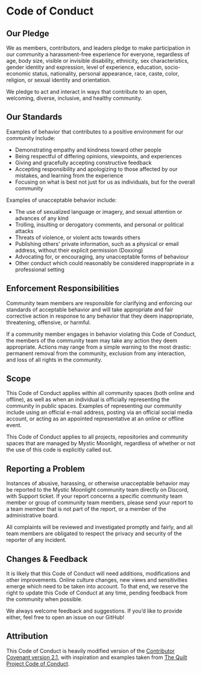 # Code of Conduct

## Our Pledge

We as members, contributors, and leaders pledge to make participation in our
community a harassment-free experience for everyone, regardless of age, body
size, visible or invisible disability, ethnicity, sex characteristics, gender
identity and expression, level of experience, education, socio-economic status,
nationality, personal appearance, race, caste, color, religion, or sexual identity
and orientation.

We pledge to act and interact in ways that contribute to an open, welcoming,
diverse, inclusive, and healthy community.

## Our Standards

Examples of behavior that contributes to a positive environment for our
community include:

* Demonstrating empathy and kindness toward other people
* Being respectful of differing opinions, viewpoints, and experiences
* Giving and gracefully accepting constructive feedback
* Accepting responsibility and apologizing to those affected by our mistakes,
  and learning from the experience
* Focusing on what is best not just for us as individuals, but for the
  overall community

Examples of unacceptable behavior include:

* The use of sexualized language or imagery, and sexual attention or
  advances of any kind
* Trolling, insulting or derogatory comments, and personal or political attacks
* Threats of violence, or violent acts towards others
* Publishing others' private information, such as a physical or email
  address, without their explicit permission (Doxxing)
* Advocating for, or encouraging, any unacceptable forms of behaviour
* Other conduct which could reasonably be considered inappropriate in a
  professional setting

## Enforcement Responsibilities

Community team members are responsible for clarifying and enforcing our standards of acceptable behavior and will take appropriate and fair corrective action in response to any behavior that they deem inappropriate, threatening, offensive, or harmful.

If a community member engages in behavior violating this Code of Conduct, the members of the community team may take any action they deem appropriate. Actions may range from a simple warning to the most drastic: permanent removal from the community, exclusion from any interaction, and loss of all rights in the community.

## Scope

This Code of Conduct applies within all community spaces (both online and offline), as well as when an individual is officially representing the community in public spaces. Examples of representing our community include using an official e-mail address, posting via an official social media account, or acting as an appointed representative at an online or offline event.

This Code of Conduct applies to all projects, repositories and community spaces that are managed by Mystic Moonlight, regardless of whether or not the use of this code is explicitly called out.

## Reporting a Problem

Instances of abusive, harassing, or otherwise unacceptable behavior may be reported to the Mystic Moonlight community team directly on Discord, with Support ticket. If your report concerns a specific community team member or group of community team members, please send your report to a team member that is not part of the report, or a member of the administrative board.

All complaints will be reviewed and investigated promptly and fairly, and all team members are obligated to respect the privacy and security of the reporter of any incident.

## Changes & Feedback

It is likely that this Code of Conduct will need additions, modifications and other improvements. Online culture changes, new views and sensitivities emerge which need to be taken into account. To that end, we reserve the right to update this Code of Conduct at any time, pending feedback from the community when possible.

We always welcome feedback and suggestions. If you’d like to provide either, feel free to open an issue on our GitHub!

## Attribution

This Code of Conduct is heavily modified version of the [Contributor Covenant version 2.1](https://www.contributor-covenant.org/version/2/1/code_of_conduct.html), with inspiration and examples taken from [The Quilt Project Code of Conduct](https://quiltmc.org/community/code-of-conduct.html).
